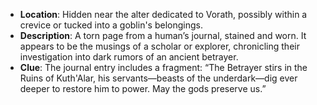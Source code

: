 - **Location**: Hidden near the alter dedicated to Vorath, possibly within a crevice or tucked into a goblin's belongings.
- **Description**: A torn page from a human’s journal, stained and worn. It appears to be the musings of a scholar or explorer, chronicling their investigation into dark rumors of an ancient betrayer.
- **Clue**: The journal entry includes a fragment: “The Betrayer stirs in the Ruins of Kuth'Alar, his servants—beasts of the underdark—dig ever deeper to restore him to power. May the gods preserve us.”
